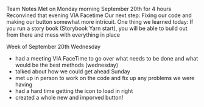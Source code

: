 Team Notes 
Met on Monday morning September 20th for 4 hours
Reconvined that evening VIA Facetime 
Our next step: Fixing our code and making our button somewhat more intricuit. 
One thing we learned today: If you run a story book (Storybook Yarn start), you will be able to build out from there and mess with everything in place 

Week of September 20th 
Wednesday 
- had a meeting VIA FaceTime to go over what needs to be done and what would be the best methods (wednesday)
- talked about how we could get ahead
Sunday 
- met up in person to work on the code and fix up any problems we were having 
- had a hard time getting the icon to load in right 
- created a whole new and imporved button! 
